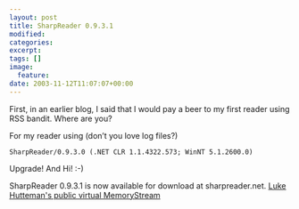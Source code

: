 ```yaml
---
layout: post
title: SharpReader 0.9.3.1
modified:
categories:
excerpt:
tags: []
image:
  feature:
date: 2003-11-12T11:07:07+00:00
---
```


First, in an earlier blog, I said that I would pay a beer to my first reader using RSS bandit. Where are you?

For my reader using (don’t you love log files?)

```log
SharpReader/0.9.3.0 (.NET CLR 1.1.4322.573; WinNT 5.1.2600.0)
```

Upgrade! And Hi! :-)

SharpReader 0.9.3.1 is now available for download at sharpreader.net.
[Luke Hutteman's public virtual MemoryStream](http://www.hutteman.com/weblog/2003/11/09-140.html)
